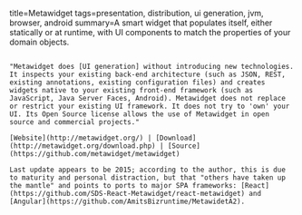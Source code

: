 title=Metawidget
tags=presentation, distribution, ui generation, jvm, browser, android
summary=A smart widget that populates itself, either statically or at runtime, with UI components to match the properties of your domain objects.
~~~~~~

"Metawidget does [UI generation] without introducing new technologies. It inspects your existing back-end architecture (such as JSON, REST, existing annotations, existing configuration files) and creates widgets native to your existing front-end framework (such as JavaScript, Java Server Faces, Android). Metawidget does not replace or restrict your existing UI framework. It does not try to 'own' your UI. Its Open Source license allows the use of Metawidget in open source and commercial projects."

[Website](http://metawidget.org/) | [Download](http://metawidget.org/download.php) | [Source](https://github.com/metawidget/metawidget)

Last update appears to be 2015; according to the author, this is due to maturity and personal distraction, but that "others have taken up the mantle" and points to ports to major SPA frameworks: [React](https://github.com/SDS-React-Metawidget/react-metawidget) and [Angular](https://github.com/AmitsBizruntime/MetawidetA2).
